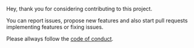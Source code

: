 Hey, thank you for considering contributing to this project.

You can report issues, propose new features and also start pull requests implementing features or fixing issues.

Please allways follow the [code of conduct](https://github.com/paul-mueser/online-hook/blob/main/CODE_OF_CONDUCT.md).
